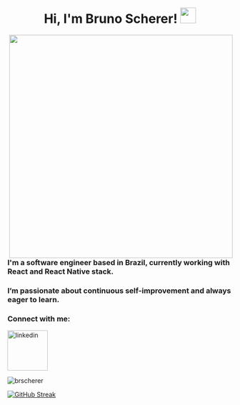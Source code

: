 <h1  align="center">
  Hi, I'm Bruno Scherer!
  <img src="https://media.giphy.com/media/hvRJCLFzcasrR4ia7z/giphy.gif" width="35">
</h1>
<img align="right" src="https://github.com/user-attachments/assets/bf6dd599-717b-4fb4-ab20-740b67bc5c29" width="500">

<h3 align="left">
  I'm a software engineer based in Brazil, currently working with React and React Native stack.
</h3>
<h3 align="left">
  I’m passionate about continuous self-improvement and always eager to learn.
</h3>
<h3 align="left">Connect with me:</h3>
<p align="left">
  <a href="https://linkedin.com/in/brunorphl" target="blank"><img align="center" src="https://cliply.co/wp-content/uploads/2021/02/372102050_LINKEDIN_ICON_TRANSPARENT_1080.gif" alt="linkedin" height="90" width="90" /></a>
</p>

<p>
  <img src="https://github-readme-stats.vercel.app/api/top-langs?username=brscherer&show_icons=true&theme=tokyonight&title_color=00ff00&text_color=00ff00&cache_seconds=1800&locale=en&layout=compact" alt="brscherer" />
</p>

[![GitHub Streak](https://github-readme-streak-stats.herokuapp.com?user=brscherer&theme=tokyonight)](https://git.io/streak-stats)

<!-- [![trophy](https://github-profile-trophy.vercel.app/?username=brscherer&theme=tokyonight)](https://github.com/ryo-ma/github-profile-trophy) -->
